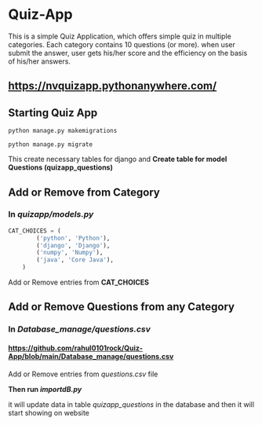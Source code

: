# Quiz-App
This is a simple Quiz Application, which offers simple quiz in multiple categories. Each category contains 10 questions (or more). when user submit the answer, user gets his/her score and the efficiency on the basis of his/her answers. 
## https://nvquizapp.pythonanywhere.com/

## Starting Quiz App
```
python manage.py makemigrations

python manage.py migrate
```
This create necessary tables for django and **Create table for model Questions (quizapp_questions)**

## Add or Remove from Category
### In *quizapp/models.py*
```python
CAT_CHOICES = (
        ('python', 'Python'),
        ('django', 'Django'),
        ('numpy', 'Numpy'),
        ('java', 'Core Java'),
    )
```
Add or Remove entries from **CAT_CHOICES**

## Add or Remove Questions from any Category
### In *Database_manage/questions.csv*
#### https://github.com/rahul0101rock/Quiz-App/blob/main/Database_manage/questions.csv
Add or Remove entries from *questions.csv* file

**Then run *importdB.py***

it will update data in table *quizapp_questions* in the database and then it will start showing on website
